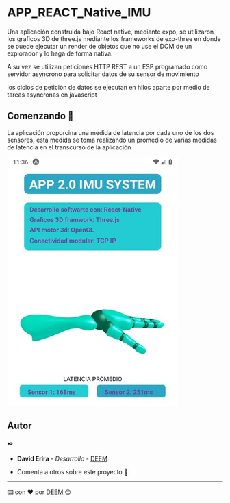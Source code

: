 # APP_REACT_Native_IMU

Una aplicación construida bajo React native, mediante expo, se utilizaron los graficos 3D de three.js mediante los frameworks de exo-three en donde se puede ejecutar un render de objetos que no use el DOM de un explorador y lo haga de forma nativa.

A su vez se utilizan peticiones HTTP REST a un ESP programado como servidor asyncrono para solicitar datos de su sensor de movimiento

los ciclos de petición de datos se ejecutan en hilos aparte por medio de tareas asyncronas en javascript 

## Comenzando 🚀

La aplicación proporcina una medida de latencia por cada uno de los dos sensores, esta medida se toma realizando un promedio de varias medidas de latencia en el transcurso de la aplicación



![ScreenShot](https://raw.githubusercontent.com/DavidErira/APP_REACT_Native_IMU/master/mano3D3.jpg)



## Autor
 ✒️
* **David Erira** - *Desarrollo* - [DEEM](https://github.com/DavidErira)


* Comenta a otros sobre este proyecto 📢



---
⌨️ con ❤️ por [DEEM](https://github.com/DavidErira) 😊
